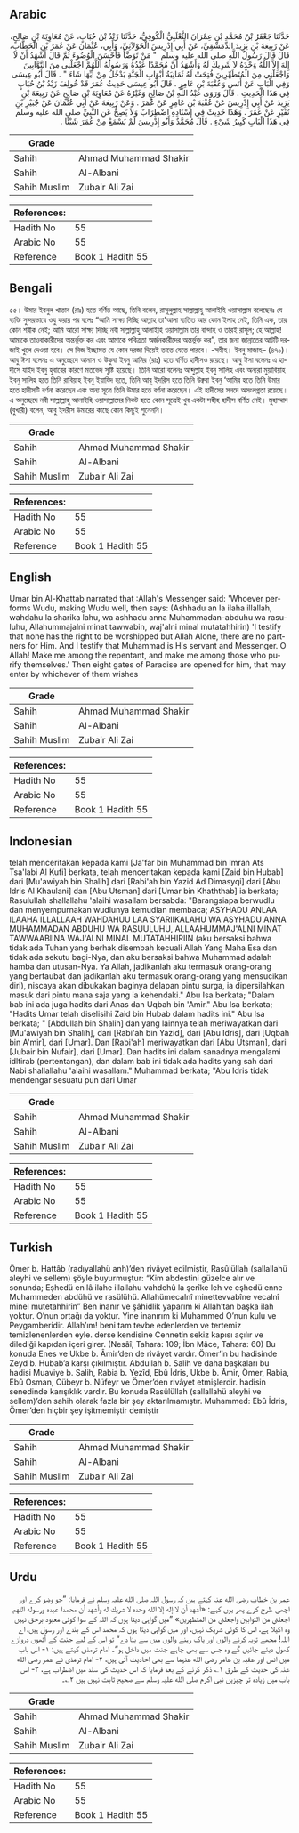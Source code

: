 ## Arabic


<div dir="rtl" lang="ar" style={{fontSize:'larger',backgroundColor:'#f8f9fa',padding:20}}>
حَدَّثَنَا جَعْفَرُ بْنُ مُحَمَّدِ بْنِ عِمْرَانَ الثَّعْلَبِيُّ الْكُوفِيُّ، حَدَّثَنَا زَيْدُ بْنُ حُبَابٍ، عَنْ مُعَاوِيَةَ بْنِ صَالِحٍ، عَنْ رَبِيعَةَ بْنِ يَزِيدَ الدِّمَشْقِيِّ، عَنْ أَبِي إِدْرِيسَ الْخَوْلاَنِيِّ، وَأَبِي، عُثْمَانَ عَنْ عُمَرَ بْنِ الْخَطَّابِ، قَالَ قَالَ رَسُولُ اللَّهِ صلى الله عليه وسلم ‏ "‏ مَنْ تَوَضَّأَ فَأَحْسَنَ الْوُضُوءَ ثُمَّ قَالَ أَشْهَدُ أَنْ لاَ إِلَهَ إِلاَّ اللَّهُ وَحْدَهُ لاَ شَرِيكَ لَهُ وَأَشْهَدُ أَنَّ مُحَمَّدًا عَبْدُهُ وَرَسُولُهُ اللَّهُمَّ اجْعَلْنِي مِنَ التَّوَّابِينَ وَاجْعَلْنِي مِنَ الْمُتَطَهِّرِينَ فُتِحَتْ لَهُ ثَمَانِيَةُ أَبْوَابِ الْجَنَّةِ يَدْخُلُ مِنْ أَيِّهَا شَاءَ ‏"‏ ‏.‏ قَالَ أَبُو عِيسَى وَفِي الْبَابِ عَنْ أَنَسٍ وَعُقْبَةَ بْنِ عَامِرٍ ‏.‏ قَالَ أَبُو عِيسَى حَدِيثُ عُمَرَ قَدْ خُولِفَ زَيْدُ بْنُ حُبَابٍ فِي هَذَا الْحَدِيثِ ‏.‏ قَالَ وَرَوَى عَبْدُ اللَّهِ بْنُ صَالِحٍ وَغَيْرُهُ عَنْ مُعَاوِيَةَ بْنِ صَالِحٍ عَنْ رَبِيعَةَ بْنِ يَزِيدَ عَنْ أَبِي إِدْرِيسَ عَنْ عُقْبَةَ بْنِ عَامِرٍ عَنْ عُمَرَ ‏.‏ وَعَنْ رَبِيعَةَ عَنْ أَبِي عُثْمَانَ عَنْ جُبَيْرِ بْنِ نُفَيْرٍ عَنْ عُمَرَ ‏.‏ وَهَذَا حَدِيثٌ فِي إِسْنَادِهِ اضْطِرَابٌ وَلاَ يَصِحُّ عَنِ النَّبِيِّ صلى الله عليه وسلم فِي هَذَا الْبَابِ كَبِيرُ شَيْءٍ ‏.‏ قَالَ مُحَمَّدٌ وَأَبُو إِدْرِيسَ لَمْ يَسْمَعْ مِنْ عُمَرَ شَيْئًا ‏.‏
</div>
<div style={{backgroundColor:'#f8f9fa',padding:20, marginBottom: 10}}><table> <thead> <tr> <th>Grade</th> <th></th> </tr> </thead> <tbody> <tr><td>Sahih</td><td>Ahmad Muhammad Shakir</td></tr><tr><td>Sahih</td><td>Al-Albani</td></tr><tr><td>Sahih Muslim</td><td>Zubair Ali Zai</td></tr></tbody></table><table> <thead> <tr> <th>References:</th> <th></th> </tr> </thead> <tbody><tr><td>Hadith No</td><td>55</td></tr><tr><td>Arabic No</td><td>55</td></tr><tr><td>Reference</td><td>Book 1 Hadith 55</td></tr></tbody></table></div>

## Bengali


<div dir="ltr" lang="bn" style={{fontSize:'larger',backgroundColor:'#f8f9fa',padding:20}}>
৫৫। উমার ইবনুল খাত্তাব (রাঃ) হতে বর্ণিত আছে, তিনি বলেন, রাসূলুল্লাহ সাল্লাল্লাহু আলাইহি ওয়াসাল্লাম বলেছেনঃ যে ব্যক্তি সুন্দরভাবে ওযু করার পর বলেঃ “আমি সাক্ষ্য দিচ্ছি আল্লাহ তা'আলা ব্যতিত আর কোন ইলাহ নেই, তিনি এক, তার কোন শরীক নেই; আমি আরো সাক্ষ্য দিচ্ছি নবী সাল্লাল্লাহু আলাইহি ওয়াসাল্লাম তার বান্দাহ ও তারই রাসূল; হে আল্লাহ! আমাকে তাওবাকারীদের অন্তর্ভুক্ত কর এবং আমাকে পবিত্রতা অর্জনকারীদের অন্তর্ভুক্ত কর”, তার জন্য জান্নাতের আটটি দরজাই খুলে দেওয়া হবে। সে নিজ ইচ্ছামত যে কোন দরজা দিয়েই তাতে যেতে পারবে। -সহীহ। ইবনু মাজাহ– (৪৭০)। আবু ঈসা বলেনঃ এ অনুচ্ছেদে আনাস ও উকুবা ইবনু আমির (রাঃ) হতে বর্ণিত হাদীসও রয়েছে। আবু ঈসা বলেনঃ এ হাদীসে যাইদ ইবনু হুবাবের কারণে মতভেদ সৃষ্টি হয়েছে। তিনি আরো বলেনঃ আব্দুল্লাহ ইবনু সালিহ এবং অন্যরা মুয়াবিয়াহ ইবনু সালিহ হতে তিনি রাবিয়াহ ইবনু ইয়াযিদ হতে, তিনি আবু ইদরিস হতে তিনি উক্ববা ইবনু ‘আমির হতে তিনি উমার হতে হাদীসটি বর্ণনা করেছেন এবং অন্য সূত্রে তিনি উমার হতে বর্ণনা করেছেন। এই হাদীসের সনদে অসংলগ্নতা রয়েছে। এ অনুচ্ছেদে নবী সাল্লাল্লাহু আলাইহি ওয়াসাল্লামের নিকট হতে কোন সূত্রেই খুব একটা সহীহ হাদীস বর্ণিত নেই। মুহাম্মাদ (বুখারী) বলেন, আবু ইদরীস উমারের কাছে কোন কিছুই শুনেননি।
</div>
<div style={{backgroundColor:'#f8f9fa',padding:20, marginBottom: 10}}><table> <thead> <tr> <th>Grade</th> <th></th> </tr> </thead> <tbody> <tr><td>Sahih</td><td>Ahmad Muhammad Shakir</td></tr><tr><td>Sahih</td><td>Al-Albani</td></tr><tr><td>Sahih Muslim</td><td>Zubair Ali Zai</td></tr></tbody></table><table> <thead> <tr> <th>References:</th> <th></th> </tr> </thead> <tbody><tr><td>Hadith No</td><td>55</td></tr><tr><td>Arabic No</td><td>55</td></tr><tr><td>Reference</td><td>Book 1 Hadith 55</td></tr></tbody></table></div>

## English


<div dir="ltr" lang="en" style={{fontSize:'larger',backgroundColor:'#f8f9fa',padding:20}}>
Umar bin Al-Khattab narrated that :Allah's Messenger said: 'Whoever performs Wudu, making Wudu well, then says: (Ashhadu an la ilaha illallah, wahdahu la sharika lahu, wa ashhadu anna Muhammadan-abduhu wa rasuluhu, Allahummajalni minat tawwabin, waj'alni minal mutatahhirin) 'I testify that none has the right to be worshipped but Allah Alone, there are no partners for Him. And I testify that Muhammad is His servant and Messenger. O Allah! Make me among the repentant, and make me among those who purify themselves.' Then eight gates of Paradise are opened for him, that may enter by whichever of them wishes
</div>
<div style={{backgroundColor:'#f8f9fa',padding:20, marginBottom: 10}}><table> <thead> <tr> <th>Grade</th> <th></th> </tr> </thead> <tbody> <tr><td>Sahih</td><td>Ahmad Muhammad Shakir</td></tr><tr><td>Sahih</td><td>Al-Albani</td></tr><tr><td>Sahih Muslim</td><td>Zubair Ali Zai</td></tr></tbody></table><table> <thead> <tr> <th>References:</th> <th></th> </tr> </thead> <tbody><tr><td>Hadith No</td><td>55</td></tr><tr><td>Arabic No</td><td>55</td></tr><tr><td>Reference</td><td>Book 1 Hadith 55</td></tr></tbody></table></div>

## Indonesian


<div dir="ltr" lang="id" style={{fontSize:'larger',backgroundColor:'#f8f9fa',padding:20}}>
telah menceritakan kepada kami [Ja'far bin Muhammad bin Imran Ats Tsa'labi Al Kufi] berkata, telah menceritakan kepada kami [Zaid bin Hubab] dari [Mu'awiyah bin Shalih] dari [Rabi'ah bin Yazid Ad Dimasyqi] dari [Abu Idris Al Khaulani] dan [Abu Utsman] dari [Umar bin Khaththab] ia berkata; Rasulullah shallallahu 'alaihi wasallam bersabda: "Barangsiapa berwudlu dan menyempurnakan wudlunya kemudian membaca; ASYHADU ANLAA ILAAHA ILLALLAAH WAHDAHUU LAA SYARIIKALAHU WA ASYHADU ANNA MUHAMMADAN ABDUHU WA RASUULUHU, ALLAAHUMMAJ'ALNI MINAT TAWWAABIINA WAJ'ALNI MINAL MUTATAHHIRIIN (aku bersaksi bahwa tidak ada Tuhan yang berhak disembah kecuali Allah Yang Maha Esa dan tidak ada sekutu bagi-Nya, dan aku bersaksi bahwa Muhammad adalah hamba dan utusan-Nya. Ya Allah, jadikanlah aku termasuk orang-orang yang bertaubat dan jadikanlah aku termasuk orang-orang yang mensucikan diri), niscaya akan dibukakan baginya delapan pintu surga, ia dipersilahkan masuk dari pintu mana saja yang ia kehendaki." Abu Isa berkata; "Dalam bab ini ada juga hadits dari Anas dan Uqbah bin 'Amir." Abu Isa berkata; "Hadits Umar telah diselisihi Zaid bin Hubab dalam hadits ini." Abu Isa berkata; " [Abdullah bin Shalih] dan yang lainnya telah meriwayatkan dari [Mu'awiyah bin Shalih], dari [Rabi'ah bin Yazid], dari [Abu Idris], dari [Uqbah bin A'mir], dari [Umar]. Dan [Rabi'ah] meriwayatkan dari [Abu Utsman], dari [Jubair bin Nufair], dari [Umar]. Dan hadits ini dalam sanadnya mengalami idltirab (pertentangan), dan dalam bab ini tidak ada hadits yang sah dari Nabi shallallahu 'alaihi wasallam." Muhammad berkata; "Abu Idris tidak mendengar sesuatu pun dari Umar
</div>
<div style={{backgroundColor:'#f8f9fa',padding:20, marginBottom: 10}}><table> <thead> <tr> <th>Grade</th> <th></th> </tr> </thead> <tbody> <tr><td>Sahih</td><td>Ahmad Muhammad Shakir</td></tr><tr><td>Sahih</td><td>Al-Albani</td></tr><tr><td>Sahih Muslim</td><td>Zubair Ali Zai</td></tr></tbody></table><table> <thead> <tr> <th>References:</th> <th></th> </tr> </thead> <tbody><tr><td>Hadith No</td><td>55</td></tr><tr><td>Arabic No</td><td>55</td></tr><tr><td>Reference</td><td>Book 1 Hadith 55</td></tr></tbody></table></div>

## Turkish


<div dir="ltr" lang="tr" style={{fontSize:'larger',backgroundColor:'#f8f9fa',padding:20}}>
Ömer b. Hattâb (radıyallahü anh)’den rivâyet edilmiştir, Rasûlüllah (sallallahü aleyhi ve sellem) şöyle buyurmuştur: “Kim abdestini güzelce alır ve sonunda; Eşhedü en lâ ilahe illallahu vahdehû la şerîke leh ve eşhedü enne Muhammeden abdühü ve rasülühü. Allahümecalnî minettevvabîne vecalnî minel mutetahhirîn” Ben inanır ve şâhidlik yaparım ki Allah’tan başka ilah yoktur. O’nun ortağı da yoktur. Yine inanırım ki Muhammed O’nun kulu ve Peygamberidir. Allah’ım! beni tam tevbe edenlerden ve tertemiz temizlenenlerden eyle. derse kendisine Cennetin sekiz kapısı açılır ve dilediği kapıdan içeri girer. (Nesâî, Tahara: 109; İbn Mâce, Tahara: 60) Bu konuda Enes ve Ukbe b. Âmir’den de rivâyet vardır. Ömer’in bu hadisinde Zeyd b. Hubab’a karşı çıkılmıştır. Abdullah b. Salih ve daha başkaları bu hadisi Muaviye b. Salih, Rabia b. Yezîd, Ebû İdris, Ukbe b. Âmir, Ömer, Rabia, Ebû Osman, Cübeyr b. Nüfeyr ve Ömer’den rivâyet etmişlerdir. hadisin senedinde karışıklık vardır. Bu konuda Rasûlüllah (sallallahü aleyhi ve sellem)’den sahih olarak fazla bir şey aktarılmamıştır. Muhammed: Ebû İdris, Ömer’den hiçbir şey işitmemiştir demiştir
</div>
<div style={{backgroundColor:'#f8f9fa',padding:20, marginBottom: 10}}><table> <thead> <tr> <th>Grade</th> <th></th> </tr> </thead> <tbody> <tr><td>Sahih</td><td>Ahmad Muhammad Shakir</td></tr><tr><td>Sahih</td><td>Al-Albani</td></tr><tr><td>Sahih Muslim</td><td>Zubair Ali Zai</td></tr></tbody></table><table> <thead> <tr> <th>References:</th> <th></th> </tr> </thead> <tbody><tr><td>Hadith No</td><td>55</td></tr><tr><td>Arabic No</td><td>55</td></tr><tr><td>Reference</td><td>Book 1 Hadith 55</td></tr></tbody></table></div>

## Urdu


<div dir="rtl" lang="ur" style={{fontSize:'larger',backgroundColor:'#f8f9fa',padding:20}}>
عمر بن خطاب رضی الله عنہ کہتے ہیں کہ رسول اللہ صلی الله علیہ وسلم نے فرمایا: ”جو وضو کرے اور اچھی طرح کرے پھر یوں کہے: «أشهد أن لا إله إلا الله وحده لا شريك له وأشهد أن محمدا عبده ورسوله اللهم اجعلني من التوابين واجعلني من المتطهرين» ”میں گواہی دیتا ہوں کہ اللہ کے سوا کوئی معبود برحق نہیں وہ اکیلا ہے، اس کا کوئی شریک نہیں، اور میں گواہی دیتا ہوں کہ محمد اس کے بندے اور رسول ہیں، اے اللہ! مجھے توبہ کرنے والوں اور پاک رہنے والوں میں سے بنا دے“ تو اس کے لیے جنت کے آٹھوں دروازے کھول دیئے جائیں گے وہ جس سے بھی چاہے جنت میں داخل ہو“۔ امام ترمذی کہتے ہیں: ۱- اس باب میں انس اور عقبہ بن عامر رضی الله عنہما سے بھی احادیث آئی ہیں، ۲- امام ترمذی نے عمر رضی الله عنہ کی حدیث کے طرق ۱؎ ذکر کرنے کے بعد فرمایا کہ اس حدیث کی سند میں اضطراب ہے، ۳- اس باب میں زیادہ تر چیزیں نبی اکرم صلی الله علیہ وسلم سے صحیح ثابت نہیں ہیں ۲؎۔
</div>
<div style={{backgroundColor:'#f8f9fa',padding:20, marginBottom: 10}}><table> <thead> <tr> <th>Grade</th> <th></th> </tr> </thead> <tbody> <tr><td>Sahih</td><td>Ahmad Muhammad Shakir</td></tr><tr><td>Sahih</td><td>Al-Albani</td></tr><tr><td>Sahih Muslim</td><td>Zubair Ali Zai</td></tr></tbody></table><table> <thead> <tr> <th>References:</th> <th></th> </tr> </thead> <tbody><tr><td>Hadith No</td><td>55</td></tr><tr><td>Arabic No</td><td>55</td></tr><tr><td>Reference</td><td>Book 1 Hadith 55</td></tr></tbody></table></div>